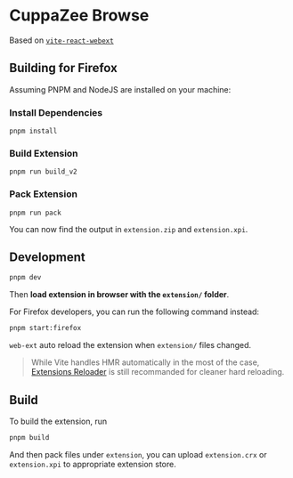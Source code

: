 # CuppaZee Browse

Based on [`vite-react-webext`](https://github.com/sohcah/vite-react-webext)

## Building for Firefox

Assuming PNPM and NodeJS are installed on your machine:

### Install Dependencies
```
pnpm install
```

### Build Extension
```
pnpm run build_v2
```

### Pack Extension
```
pnpm run pack
```

You can now find the output in `extension.zip` and `extension.xpi`.

## Development

```bash
pnpm dev
```

Then **load extension in browser with the `extension/` folder**.

For Firefox developers, you can run the following command instead:

```bash
pnpm start:firefox
```

`web-ext` auto reload the extension when `extension/` files changed.

> While Vite handles HMR automatically in the most of the case, [Extensions Reloader](https://chrome.google.com/webstore/detail/fimgfedafeadlieiabdeeaodndnlbhid) is still recommanded for cleaner hard reloading.

## Build

To build the extension, run

```bash
pnpm build
```

And then pack files under `extension`, you can upload `extension.crx` or `extension.xpi` to appropriate extension store.
